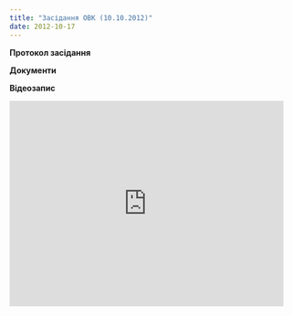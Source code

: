 ```yaml
---
title: "Засідання ОВК (10.10.2012)"
date: 2012-10-17
---
```


**Протокол засідання**

**Документи**

**Відеозапис**

<iframe width="480" height="360" src="http://www.youtube.com/embed/B1P7DN8ShjI" frameborder="0" allowfullscreen></iframe>
